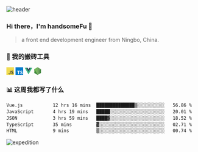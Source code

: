 ![header](https://raw.githubusercontent.com/fzq1998/fzq1998/master/header.png)

### Hi there，I'm handsomeFu 👋

> a front end development engineer from Ningbo, China.

### 🔧 我的搬砖工具
<code><img height="20" src="https://raw.githubusercontent.com/github/explore/80688e429a7d4ef2fca1e82350fe8e3517d3494d/topics/javascript/javascript.png" alt="javascript"></code>
<code><img height="20" src="https://raw.githubusercontent.com/github/explore/80688e429a7d4ef2fca1e82350fe8e3517d3494d/topics/typescript/typescript.png" alt="typescript"></code>
<code><img height="20" src="https://raw.githubusercontent.com/github/explore/80688e429a7d4ef2fca1e82350fe8e3517d3494d/topics/vue/vue.png" alt="vue"></code>
<code><img height="20" src="https://raw.githubusercontent.com/github/explore/80688e429a7d4ef2fca1e82350fe8e3517d3494d/topics/nodejs/nodejs.png" alt="nodejs"></code>



### 📊 这周我都写了什么
<!--START_SECTION:waka-->

```txt
Vue.js           12 hrs 16 mins  ██████████████▒░░░░░░░░░░   56.86 %
JavaScript       4 hrs 19 mins   █████░░░░░░░░░░░░░░░░░░░░   20.01 %
JSON             3 hrs 59 mins   ████▓░░░░░░░░░░░░░░░░░░░░   18.52 %
TypeScript       35 mins         ▓░░░░░░░░░░░░░░░░░░░░░░░░   02.71 %
HTML             9 mins          ▒░░░░░░░░░░░░░░░░░░░░░░░░   00.74 %
```

<!--END_SECTION:waka-->


![expedition](https://raw.githubusercontent.com/fzq1998/fzq1998/master/expedition.gif)

